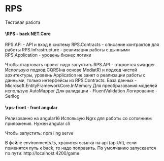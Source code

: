 # RPS
Тестовая работа
 #### \RPS - back NET.Core
 RPS.API - API и вход в систему
 RPS.Contracts - описание контрактов для работы
 RPS.Infrastructure - реализация работы с дынными
 RPS.Application - уровень бизнес логики
 
 Чтобы стартовать проект надо запустить RPS.API - откроется swagger
 Использую подход CQRS(на основе MediatR) и подход чистой архитектуры, уровень Application не занет о реализации работы с данными, только интерфейсы из RPS.Contracts.
 База данных - Microsoft.EntityFrameworkCore.InMemory
 Для преобразования моделей использую AutoMapper
 Для валидации - FluentValidation
 Логирование - Serilog
 
 #### \rps-front - front angular
 Релизованно на angular16
 Использую Ngrx для работы со сотоянием приложения.
 Нужен angular cli
 
 Чтобы запустить:
 npm i 
 ng serve
 
 В файле environments.ts, хранится ссылка на api (apiUrl), если поменятся путь к back, то надо поправить.
 По умолчанию запускается по пути: http://localhost:4200/game
 

